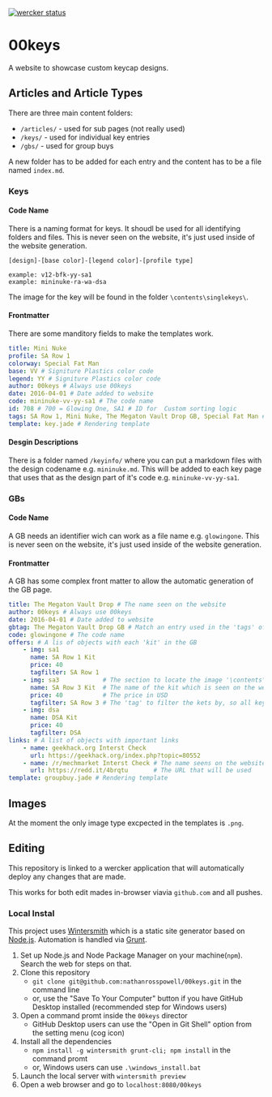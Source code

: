 [![wercker status](https://app.wercker.com/status/1acfadc93e9737096c380604b0cc0e42/m/master "wercker status")](https://app.wercker.com/project/bykey/1acfadc93e9737096c380604b0cc0e42)

# 00keys

A website to showcase custom keycap designs.

## Articles and Article Types

There are three main content folders:
* `/articles/` - used for sub pages (not really used)
* `/keys/` - used for individual key entries
* `/gbs/` - used for group buys

A new folder has to be added for each entry and the content has to be a file named `index.md`.

### Keys

#### Code Name

There is a naming format for keys.
It shoudl be used for all identifying folders and files.
This is never seen on the website, it's just used inside of the website generation.

```
[design]-[base color]-[legend color]-[profile type]

example: v12-bfk-yy-sa1
example: mininuke-ra-wa-dsa
```

The image for the key will be found in the folder `\contents\singlekeys\`.

#### Frontmatter

There are some manditory fields to make the templates work.

```YAML
title: Mini Nuke
profile: SA Row 1
colorway: Special Fat Man
base: VV # Signiture Plastics color code
legend: YY # Signiture Plastics color code
author: 00keys # Always use 00keys
date: 2016-04-01 # Date added to website
code: mininuke-vv-yy-sa1 # The code name
id: 708 # 700 = Glowing One, SA1 # ID for  Custom sorting logic
tags: SA Row 1, Mini Nuke, The Megaton Vault Drop GB, Special Fat Man # Comma seperated list for tags
template: key.jade # Rendering template
```

#### Desgin Descriptions

There is a folder named `/keyinfo/` where you can put a markdown files with the design codename e.g. `mininuke.md`.
This will be added to each key page that uses that as the design part of it's code e.g. `mininuke-vv-yy-sa1`.

### GBs

#### Code Name

A GB needs an identifier wich can work as a file name e.g. `glowingone`.
This is never seen on the website, it's just used inside of the website generation.

#### Frontmatter

A GB has some complex front matter to allow the automatic generation of the GB page.

```YAML
title: The Megaton Vault Drop # The name seen on the website
author: 00keys # Always use 00keys
date: 2016-04-01 # Date added to website
gbtag: The Megaton Vault Drop GB # Match an entry used in the 'tags' of the keys
code: glowingone # The code name
offers: # A lis of objects with each 'kit' in the GB
    - img: sa1
      name: SA Row 1 Kit
      price: 40
      tagfilter: SA Row 1
    - img: sa3            # The section to locate the image '\contents\gbs\glowingone-sa3'
      name: SA Row 3 Kit  # The name of the kit which is seen on the website
      price: 40           # The price in USD
      tagfilter: SA Row 3 # The 'tag' to filter the kets by, so all keys that match the gbtag and tagfiler will be listed
    - img: dsa
      name: DSA Kit
      price: 40
      tagfilter: DSA
links: # A list of objects with important links
    - name: geekhack.org Interst Check
      url: https://geekhack.org/index.php?topic=80552
    - name: /r/mechmarket Interst Check # The name seens on the website
      url: https://redd.it/4brqtu       # The URL that will be used
template: groupbuy.jade # Rendering template
```

## Images

At the moment the only image type excpected in the templates is `.png`.


## Editing

This repository is linked to a wercker application that will automatically deploy any changes that are made.

This works for both edit mades in-browser viavia `github.com` and all pushes.

### Local Instal

This project uses [Wintersmith][wintersmith] which is a static site generator based on [Node.js][nodejs]. 
Automation is handled via [Grunt][grunt].

1. Set up Node.js and Node Package Manager on your machine(`npm`). Search the web for steps on that.
2. Clone this repository
    - `git clone git@github.com:nathanrosspowell/00keys.git` in the command line
    - or, use the "Save To Your Computer" button if you have GitHub Desktop installed (recommended step for Windows users)
3. Open a command promt inside the `00keys` director
    - GitHub Desktop users can use the "Open in Git Shell" option from the setting menu (cog icon)
4. Install all the dependencies
    - `npm install -g wintersmith grunt-cli; npm install` in the command promt
    - or, Windows users can use `.\windows_install.bat`
5. Launch the local server with `wintersmith preview`
6. Open a web browser and go to `localhost:8080/00keys`


[wintersmith]: http://wintersmith.io/
[nodejs]: https://nodejs.org/
[grunt]: http://gruntjs.com/
